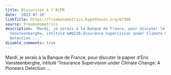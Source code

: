 ```yaml
---
title: Discussion à l’ACPR
date: '2023-07-10'
linkTitle: https://freakonometrics.hypotheses.org/67386
source: Freakonometrics
description: 'Mardi, je serais à la Banque de France, pour discuter le papier d&#8217;Eric
  Vansteenberghe, intitulé &#8220;Insurance Supervision under Climate Change: A Pioneers
  Detection ...'
disable_comments: true
---
```

Mardi, je serais à la Banque de France, pour discuter le papier d&#8217;Eric Vansteenberghe, intitulé &#8220;Insurance Supervision under Climate Change: A Pioneers Detection ...